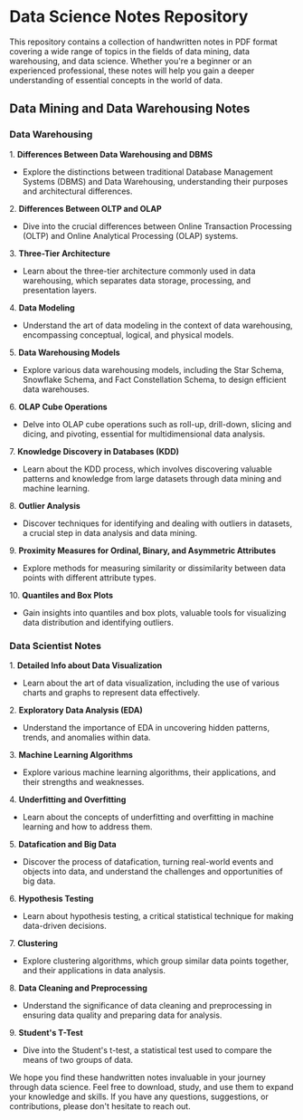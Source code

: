 # Data Science Notes Repository

This repository contains a collection of handwritten notes in PDF format covering a wide range of topics in the fields of data mining, data warehousing, and data science. Whether you're a beginner or an experienced professional, these notes will help you gain a deeper understanding of essential concepts in the world of data.

## Data Mining and Data Warehousing Notes

### Data Warehousing

1\. **Differences Between Data Warehousing and DBMS**

- Explore the distinctions between traditional Database Management Systems (DBMS) and Data Warehousing, understanding their purposes and architectural differences.

2\. **Differences Between OLTP and OLAP**

- Dive into the crucial differences between Online Transaction Processing (OLTP) and Online Analytical Processing (OLAP) systems.

3\. **Three-Tier Architecture**

- Learn about the three-tier architecture commonly used in data warehousing, which separates data storage, processing, and presentation layers.

4\. **Data Modeling**

- Understand the art of data modeling in the context of data warehousing, encompassing conceptual, logical, and physical models.

5\. **Data Warehousing Models**

- Explore various data warehousing models, including the Star Schema, Snowflake Schema, and Fact Constellation Schema, to design efficient data warehouses.

6\. **OLAP Cube Operations**

- Delve into OLAP cube operations such as roll-up, drill-down, slicing and dicing, and pivoting, essential for multidimensional data analysis.

7\. **Knowledge Discovery in Databases (KDD)**

- Learn about the KDD process, which involves discovering valuable patterns and knowledge from large datasets through data mining and machine learning.

8\. **Outlier Analysis**

- Discover techniques for identifying and dealing with outliers in datasets, a crucial step in data analysis and data mining.

9\. **Proximity Measures for Ordinal, Binary, and Asymmetric Attributes**

- Explore methods for measuring similarity or dissimilarity between data points with different attribute types.

10\. **Quantiles and Box Plots**

- Gain insights into quantiles and box plots, valuable tools for visualizing data distribution and identifying outliers.

### Data Scientist Notes

1\. **Detailed Info about Data Visualization**

- Learn about the art of data visualization, including the use of various charts and graphs to represent data effectively.

2\. **Exploratory Data Analysis (EDA)**

- Understand the importance of EDA in uncovering hidden patterns, trends, and anomalies within data.

3\. **Machine Learning Algorithms**

- Explore various machine learning algorithms, their applications, and their strengths and weaknesses.

4\. **Underfitting and Overfitting**

- Learn about the concepts of underfitting and overfitting in machine learning and how to address them.

5\. **Datafication and Big Data**

- Discover the process of datafication, turning real-world events and objects into data, and understand the challenges and opportunities of big data.

6\. **Hypothesis Testing**

- Learn about hypothesis testing, a critical statistical technique for making data-driven decisions.

7\. **Clustering**

- Explore clustering algorithms, which group similar data points together, and their applications in data analysis.

8\. **Data Cleaning and Preprocessing**

- Understand the significance of data cleaning and preprocessing in ensuring data quality and preparing data for analysis.

9\. **Student's T-Test**

- Dive into the Student's t-test, a statistical test used to compare the means of two groups of data.


We hope you find these handwritten notes invaluable in your journey through data science. Feel free to download, study, and use them to expand your knowledge and skills. If you have any questions, suggestions, or contributions, please don't hesitate to reach out.
